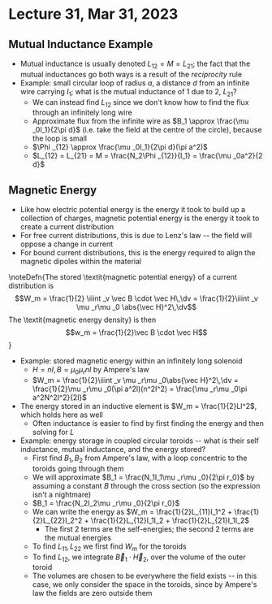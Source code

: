 # Lecture 31, Mar 31, 2023

## Mutual Inductance Example

* Mutual inductance is usually denoted $L_{12} = M = L_{21}$; the fact that the mutual inductances go both ways is a result of the *reciprocity* rule
* Example: small circular loop of radius $a$, a distance $d$ from an infinite wire carrying $I_1$; what is the mutual inductance of 1 due to 2, $L_{21}$?
	* We can instead find $L_{12}$ since we don't know how to find the flux through an infinitely long wire
	* Approximate flux from the infinite wire as $B_1 \approx \frac{\mu _0I_1}{2\pi d}$ (i.e. take the field at the centre of the circle), because the loop is small
	* $\Phi _{12} \approx \frac{\mu _0I_1}{2\pi d}(\pi a^2)$
	* $L_{12} = L_{21} = M = \frac{N_2\Phi _{12}}{I_1} = \frac{\mu _0a^2}{2 d}$

## Magnetic Energy

* Like how electric potential energy is the energy it took to build up a collection of charges, magnetic potential energy is the energy it took to create a current distribution
* For free current distributions, this is due to Lenz's law -- the field will oppose a change in current
* For bound current distributions, this is the energy required to align the magnetic dipoles within the material

\noteDefn{The stored \textit{magnetic potential energy} of a current distribution is $$W_m = \frac{1}{2} \iiint _v \vec B \cdot \vec H\,\dv = \frac{1}{2}\iiint _v \mu _r\mu _0 \abs{\vec H}^2\,\dv$$ The \textit{magnetic energy density} is then $$w_m = \frac{1}{2}\vec B \cdot \vec H$$}

* Example: stored magnetic energy within an infinitely long solenoid
	* $H = nI, B = \mu _0\mu _rnI$ by Ampere's law
	* $W_m = \frac{1}{2}\iiint _v \mu _r\mu _0\abs{\vec H}^2\,\dv = \frac{1}{2}\mu _r\mu _0(\pi a^2l)(n^2I^2) = \frac{\mu _r\mu _0\pi a^2N^2I^2}{2l}$
* The energy stored in an inductive element is $W_m = \frac{1}{2}LI^2$, which holds here as well
	* Often inductance is easier to find by first finding the energy and then solving for $L$
* Example: energy storage in coupled circular toroids -- what is their self inductance, mutual inductance, and the energy stored?
	* First find $B_1, B_2$ from Ampere's law, with a loop concentric to the toroids going through them
	* We will approximate $B_1 = \frac{N_1I_1\mu _r\mu _0}{2\pi r_0}$ by assuming a constant $B$ through the cross section (so the expression isn't a nightmare)
	* $B_1 = \frac{N_2I_2\mu _r\mu _0}{2\pi r_0}$
	* We can write the energy as $W_m = \frac{1}{2}L_{11}I_1^2 + \frac{1}{2}L_{22}I_2^2 + \frac{1}{2}L_{12}I_1I_2 + \frac{1}{2}L_{21}I_1I_2$
		* The first 2 terms are the self-energies; the second 2 terms are the mutual energies
	* To find $L_{11}, L_{22}$ we first find $W_m$ for the toroids
	* To find $L_{12}$, we integrate $\vec B_1 \cdot \vec H_2$, over the volume of the outer toroid
	* The volumes are chosen to be everywhere the field exists -- in this case, we only consider the space in the toroids, since by Ampere's law the fields are zero outside them

